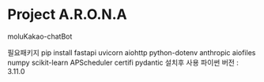 # Project A.R.O.N.A
moluKakao-chatBot

필요패키지
pip install fastapi uvicorn aiohttp python-dotenv anthropic aiofiles numpy scikit-learn APScheduler certifi pydantic
설치후 사용
파이썬 버전 : 3.11.0
